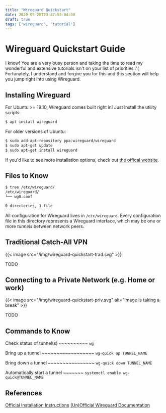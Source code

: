 ```yaml
---
title: "Wireguard Quickstart"
date: 2020-05-28T23:47:53-04:00
draft: true
tags: ['wireguard', 'tutorial']
---
```


# Wireguard Quickstart Guide

I know! You are a very busy person and taking the time to read my wonderful and extensive tutorials isn't on your list of priorities :'( Fortunately, I understand and forgive you for this and this section will help you jump right into using Wireguard.

## Installing Wireguard

For Ubuntu >= 19.10, Wireguard comes built right in! Just install the utility scripts:

```bash
$ apt install wireguard
```

For older versions of Ubuntu:

```bash
$ sudo add-apt-repository ppa:wireguard/wireguard
$ sudo apt-get update
$ sudo apt-get install wireguard
```

If you'd like to see more installation options, check out [the offical website](https://www.wireguard.com/install/).

## Files to Know

```bash
$ tree /etc/wireguard/
/etc/wireguard/
└── wg0.conf

0 directories, 1 file
```

All configuration for Wireguard lives in `/etc/wireguard`. Every configuration file in this directory represents a Wireguard interface, which may be one or more *tunnels* between network peers.

## Traditional Catch-All VPN

{{< image src="/img/wireguard-quickstart-trad.svg" >}}

TODO

## Connecting to a Private Network (e.g. Home or work)

{{< image src="/img/wireguard-quickstart-priv.svg" alt="image is taking a break" >}}

TODO

## Commands to Know

Check status of tunnel(s) ~~~~~~~~~~ `wg`

Bring up a tunnel ~~~~~~~~~~~~~~~~~~ `wg-quick up TUNNEL_NAME`

Bring down a tunnel ~~~~~~~~~~~~~~~~ `wg-quick down TUNNEL_NAME`

Automatically start a tunnel ~~~~~~~ `systemctl enable wg-quick@TUNNEL_NAME`

## References

[Official Installation Instructions](https://www.wireguard.com/install/)
[(Un)Official Wireguard Documentation](https://docs.sweeting.me/s/wireguard)

